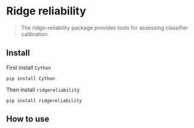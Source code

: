# Ridge reliability
> The ridge-reliability package provides tools for assessing classifier calibration.


## Install

First install `Cython`

`pip install Cython`

Then install `ridgereliability`

`pip install ridgereliability`

## How to use
